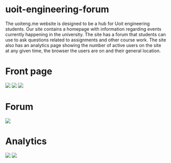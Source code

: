 # uoit-engineering-forum

The uoiteng.me website is designed to be a hub for Uoit engineering students. Our site contains a homepage with information regarding events currently happening in the university. The site has a forum that students can use to ask questions related to assignments and other course work. The site also has an analytics page showing the number of active users on the site at any given time, the browser the users are on and their general location.

# Front page
![](http://i.imgur.com/NdQz8Wl.png)
![](http://i.imgur.com/kpSTt5R.png)
![](http://i.imgur.com/SVu7YKt.png)

# Forum
![](http://i.imgur.com/GfxYjsI.png)

# Analytics
![](http://i.imgur.com/jUUGPnL.png)
![](http://i.imgur.com/J2NjqPu.png)
